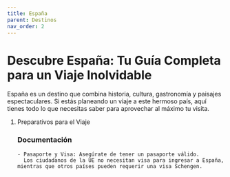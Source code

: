 ```yaml
---
title: España
parent: Destinos
nav_order: 2
---
```


# Descubre España: Tu Guía Completa para un Viaje Inolvidable

España es un destino que combina historia, cultura, gastronomía y paisajes espectaculares.
Si estás planeando un viaje a este hermoso país, aquí tienes todo lo que necesitas saber para aprovechar al máximo tu visita.

1. Preparativos para el Viaje
   ### Documentación
       - Pasaporte y Visa: Asegúrate de tener un pasaporte válido.
         Los ciudadanos de la UE no necesitan visa para ingresar a España, mientras que otros países pueden requerir una visa Schengen.


